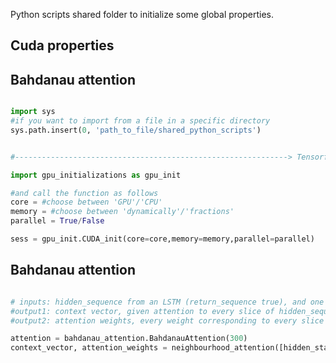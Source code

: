 Python scripts shared folder to initialize some global properties.

## Cuda properties
## Bahdanau attention


```python

import sys
#if you want to import from a file in a specific directory
sys.path.insert(0, 'path_to_file/shared_python_scripts')


#-------------------------------------------------------------> Tensorflow Session properties

import gpu_initializations as gpu_init

#and call the function as follows
core = #choose between 'GPU'/'CPU'
memory = #choose between 'dynamically'/'fractions'
parallel = True/False

sess = gpu_init.CUDA_init(core=core,memory=memory,parallel=parallel)


```

## Bahdanau attention

```python

# inputs: hidden_sequence from an LSTM (return_sequence true), and one input a state to calculate hidden_state_h
#output1: context vector, given attention to every slice of hidden_sequence
#output2: attention weights, every weight corresponding to every slice of the sequece

attention = bahdanau_attention.BahdanauAttention(300)
context_vector, attention_weights = neighbourhood_attention([hidden_state_h, hidden_sequence])


```





